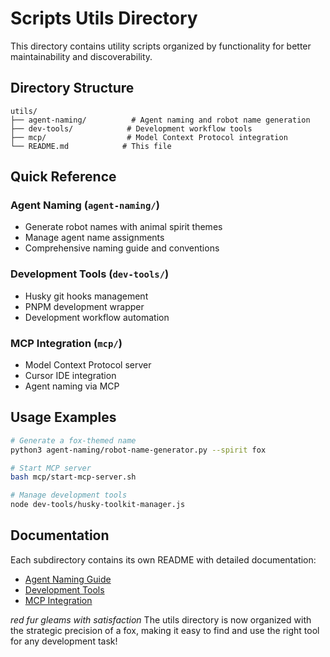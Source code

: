 # Scripts Utils Directory

This directory contains utility scripts organized by functionality for better maintainability and discoverability.

## Directory Structure

```
utils/
├── agent-naming/          # Agent naming and robot name generation
├── dev-tools/            # Development workflow tools
├── mcp/                  # Model Context Protocol integration
└── README.md            # This file
```

## Quick Reference

### Agent Naming (`agent-naming/`)

- Generate robot names with animal spirit themes
- Manage agent name assignments
- Comprehensive naming guide and conventions

### Development Tools (`dev-tools/`)

- Husky git hooks management
- PNPM development wrapper
- Development workflow automation

### MCP Integration (`mcp/`)

- Model Context Protocol server
- Cursor IDE integration
- Agent naming via MCP

## Usage Examples

```bash
# Generate a fox-themed name
python3 agent-naming/robot-name-generator.py --spirit fox

# Start MCP server
bash mcp/start-mcp-server.sh

# Manage development tools
node dev-tools/husky-toolkit-manager.js
```

## Documentation

Each subdirectory contains its own README with detailed documentation:

- [Agent Naming Guide](agent-naming/README.md)
- [Development Tools](dev-tools/README.md)
- [MCP Integration](mcp/README.md)

_red fur gleams with satisfaction_ The utils directory is now organized with the strategic precision of a fox, making it easy to find and use the right tool for any development task!
